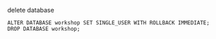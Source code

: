 
delete database

```
ALTER DATABASE workshop SET SINGLE_USER WITH ROLLBACK IMMEDIATE;
DROP DATABASE workshop;
```